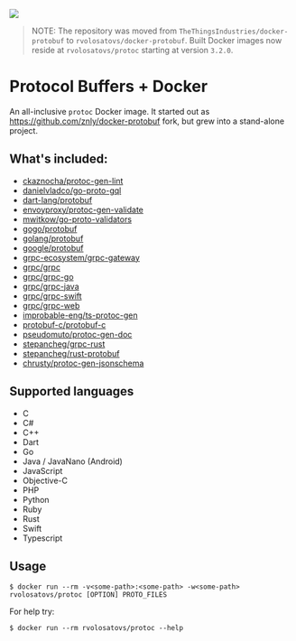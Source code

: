 ![](https://github.com/rvolosatovs/docker-protobuf/workflows/Docker%20Image/badge.svg)

> NOTE: The repository was moved from `TheThingsIndustries/docker-protobuf` to `rvolosatovs/docker-protobuf`. Built Docker images now reside at `rvolosatovs/protoc` starting at version `3.2.0`.

# Protocol Buffers + Docker
An all-inclusive `protoc` Docker image.
It started out as https://github.com/znly/docker-protobuf fork, but grew into a stand-alone project.

## What's included:
- [ckaznocha/protoc-gen-lint](https://github.com/ckaznocha/protoc-gen-lint)
- [danielvladco/go-proto-gql](https://github.com/danielvladco/go-proto-gql)
- [dart-lang/protobuf](https://github.com/dart-lang/protobuf)
- [envoyproxy/protoc-gen-validate](https://github.com/envoyproxy/protoc-gen-validate)
- [mwitkow/go-proto-validators](https://github.com/mwitkow/go-proto-validators)
- [gogo/protobuf](https://github.com/gogo/protobuf)
- [golang/protobuf](https://github.com/golang/protobuf)
- [google/protobuf](https://github.com/google/protobuf)
- [grpc-ecosystem/grpc-gateway](https://github.com/grpc-ecosystem/grpc-gateway)
- [grpc/grpc](https://github.com/grpc/grpc)
- [grpc/grpc-go](https://github.com/grpc/grpc-go)
- [grpc/grpc-java](https://github.com/grpc/grpc-java)
- [grpc/grpc-swift](https://github.com/grpc/grpc-swift)
- [grpc/grpc-web](https://github.com/grpc/grpc-web)
- [improbable-eng/ts-protoc-gen](https://github.com/improbable-eng/ts-protoc-gen)
- [protobuf-c/protobuf-c](https://github.com/protobuf-c/protobuf-c)
- [pseudomuto/protoc-gen-doc](https://github.com/pseudomuto/protoc-gen-doc)
- [stepancheg/grpc-rust](https://github.com/stepancheg/grpc-rust)
- [stepancheg/rust-protobuf](https://github.com/stepancheg/rust-protobuf)
- [chrusty/protoc-gen-jsonschema](https://github.com/chrusty/protoc-gen-jsonschema)

## Supported languages
- C
- C#
- C++
- Dart
- Go
- Java / JavaNano (Android)
- JavaScript
- Objective-C
- PHP
- Python
- Ruby
- Rust
- Swift
- Typescript

## Usage
```
$ docker run --rm -v<some-path>:<some-path> -w<some-path> rvolosatovs/protoc [OPTION] PROTO_FILES
```

For help try:
```
$ docker run --rm rvolosatovs/protoc --help
```
